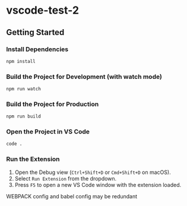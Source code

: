 # vscode-test-2

## Getting Started

### Install Dependencies
```bash
npm install
```

### Build the Project for Development (with watch mode)
```bash
npm run watch
```

### Build the Project for Production
```bash
npm run build
```

### Open the Project in VS Code
```bash
code .
```

### Run the Extension
1. Open the Debug view (`Ctrl+Shift+D` or `Cmd+Shift+D` on macOS).
2. Select `Run Extension` from the dropdown.
3. Press `F5` to open a new VS Code window with the extension loaded.

WEBPACK config and babel config may be redundant